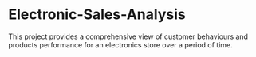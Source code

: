 # Electronic-Sales-Analysis
This project provides a comprehensive view of customer behaviours and products performance for an electronics store over a period of time.
